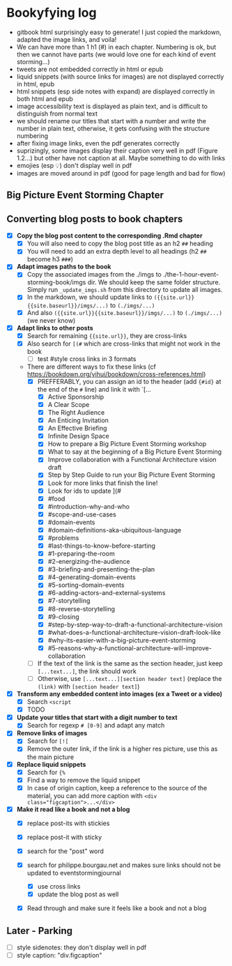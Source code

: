 # Bookyfying log

- gitbook html surprisingly easy to generate! I just copied the markdown, adapted the image links, and voila!
- We can have more than 1 h1 (#) in each chapter. Numbering is ok, but then we cannot have parts (we would love one for each kind of event storming...)
- tweets are not embedded correctly in html or epub
- liquid snippets (with source links for images) are not displayed correctly in html, epub
- html snippets (esp side notes with expand) are displayed correctly in both html and epub
- image accessibility text is displayed as plain text, and is difficult to distinguish from normal text
- we should rename our titles that start with a number and write the number in plain text, otherwise, it gets confusing with the structure numbering
- after fixing image links, even the pdf generates correctly
- suprizingly, some images display their caption very well in pdf (Figure 1.2...) but other have not caption at all. Maybe something to do with links
- emojies (esp 💡) don't display well in pdf
- images are moved around in pdf (good for page length and bad for flow)

## Big Picture Event Storming Chapter

## Converting blog posts to book chapters

- [x] **Copy the blog post content to the corresponding .Rmd chapter**
    - [x] You will also need to copy the blog post title as an h2 `##` heading
    - [x] You will need to add an extra depth level to all headings (h2 `##` become h3 `###`)
- [x] **Adapt images paths to the book**
    - [x] Copy the associated images from the ./imgs to ./the-1-hour-event-storming-book/imgs dir. We should keep the same folder structure. Simply run `_update_imgs.sh` from this directory to update all images.
    - [x] In the markdown, we should update links to `({{site.url}}{{site.baseurl}}/imgs/...)` to `(./imgs/...)`
    - [x] And also `({{site.url}}{{site.baseurl}}/imgs/...)` to `(./imgs/...)` (we never know)
- [x] **Adapt links to other posts**
    - [x] Search for remaining `{{site.url}}`, they are cross-links
    - [x] Also search for `[(#` which are cross-links that might not work in the book
        - [ ] test #style cross links in 3 formats
    - There are different ways to fix these links (cf https://bookdown.org/yihui/bookdown/cross-references.html)
        - [x] PREFFERABLY, you can assign an id to the header (add `{#id}` at the end of the `#` line) and link it with `[...
            - [x] Active Sponsorship
            - [x] A Clear Scope
            - [x] The Right Audience
            - [x] An Enticing Invitation
            - [x] An Effective Briefing
            - [x] Infinite Design Space
            - [x] How to prepare a Big Picture Event Storming workshop
            - [x] What to say at the beginning of a Big Picture Event Storming
            - [x] Improve collaboration with a Functional Architecture vision draft
            - [x] Step by Step Guide to run your Big Picture Event Storming
            - [x] Look for more links that finish the line!
            - [x] Look for ids to update ](#
            - [x] #food
            - [x] #introduction-why-and-who
            - [x] #scope-and-use-cases
            - [x] #domain-events
            - [x] #domain-definitions-aka-ubiquitous-language
            - [x] #problems
            - [x] #last-things-to-know-before-starting
            - [x] #1-preparing-the-room
            - [x] #2-energizing-the-audience
            - [x] #3-briefing-and-presenting-the-plan
            - [x] #4-generating-domain-events
            - [x] #5-sorting-domain-events
            - [x] #6-adding-actors-and-external-systems
            - [x] #7-storytelling
            - [x] #8-reverse-storytelling
            - [x] #9-closing
            - [x] #step-by-step-way-to-draft-a-functional-architecture-vision
            - [x] #what-does-a-functional-architecture-vision-draft-look-like
            - [x] #why-its-easier-with-a-big-picture-event-storming
            - [x] #5-reasons-why-a-functional-architecture-will-improve-collaboration
        - [ ] If the text of the link is the same as the section header, just keep `[...text...]`, the link should work
        - [ ] Otherwise, use `[...text...][section header text]` (replace the `(link)` with `[section header text]`)
- [x] **Transform any embedded content into images (ex a Tweet or a video)**
    - [x] Search `<script`
    - [x] TODO
- [x] **Update your titles that start with a digit number to text**
    - [x] Search for regexp `# [0-9]` and adapt any match
- [x] **Remove links of images**
    - [x] Search for `[![`
    - [x] Remove the outer link, if the link is a higher res picture, use this as the main picture
- [x] **Replace liquid snippets**
    - [x] Search for `{%`
    - [x] Find a way to remove the liquid snippet
    - [x] In case of origin caption, keep a reference to the source of the material, you can add more caption with `<div class="figcaption">...</div>`
- [x] **Make it read like a book and not a blog**
    - [x] replace post-its with stickies
    - [x] replace post-it with sticky
    - [x] search for the "post" word
    - [x] search for philippe.bourgau.net and makes sure links should not be updated to eventstormingjournal
        - [x] use cross links
        - [x] update the blog post as well
    - [x] Read through and make sure it feels like a book and not a blog


## Later - Parking

- [ ] style sidenotes: they don't display well in pdf
- [ ] style caption: "div.figcaption"
